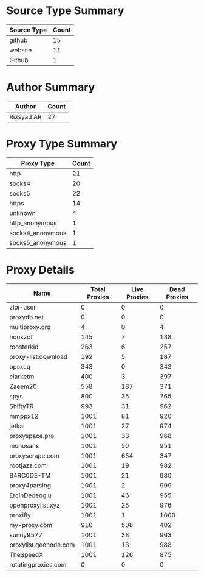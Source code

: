 # Source Type Summary

| Source Type | Count |
|-------------|-------|
| github | 15 |
| website | 11 |
| Github | 1 |


# Author Summary

| Author | Count |
|--------|-------|
| Rizsyad AR | 27 |


# Proxy Type Summary

| Proxy Type | Count |
|------------|-------|
| http | 21 |
| socks4 | 20 |
| socks5 | 22 |
| https | 14 |
| unknown | 4 |
| http_anonymous | 1 |
| socks4_anonymous | 1 |
| socks5_anonymous | 1 |


# Proxy Details

| Name | Total Proxies | Live Proxies | Dead Proxies |
|------|---------------|--------------|---------------|
| zloi-user | 0 | 0 | 0 |
| proxydb.net | 0 | 0 | 0 |
| multiproxy.org | 4 | 0 | 4 |
| hookzof | 145 | 7 | 138 |
| roosterkid | 263 | 6 | 257 |
| proxy-list.download | 192 | 5 | 187 |
| opsxcq | 343 | 0 | 343 |
| clarketm | 400 | 3 | 397 |
| Zaeem20 | 558 | 187 | 371 |
| spys | 800 | 35 | 765 |
| ShiftyTR | 993 | 31 | 962 |
| mmppx12 | 1001 | 81 | 920 |
| jetkai | 1001 | 27 | 974 |
| proxyspace.pro | 1001 | 33 | 968 |
| monosans | 1001 | 50 | 951 |
| proxyscrape.com | 1001 | 654 | 347 |
| rootjazz.com | 1001 | 19 | 982 |
| B4RC0DE-TM | 1001 | 21 | 980 |
| proxy4parsing | 1001 | 2 | 999 |
| ErcinDedeoglu | 1001 | 46 | 955 |
| openproxylist.xyz | 1001 | 25 | 976 |
| proxifly | 1001 | 1 | 1000 |
| my-proxy.com | 910 | 508 | 402 |
| sunny9577 | 1001 | 38 | 963 |
| proxylist.geonode.com | 1001 | 13 | 988 |
| TheSpeedX | 1001 | 126 | 875 |
| rotatingproxies.com | 0 | 0 | 0 |
